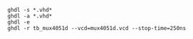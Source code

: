     ghdl -s *.vhd*
    ghdl -a *.vhd*
    ghdl -e 
    ghdl -r tb_mux4051d --vcd=mux4051d.vcd --stop-time=250ns
